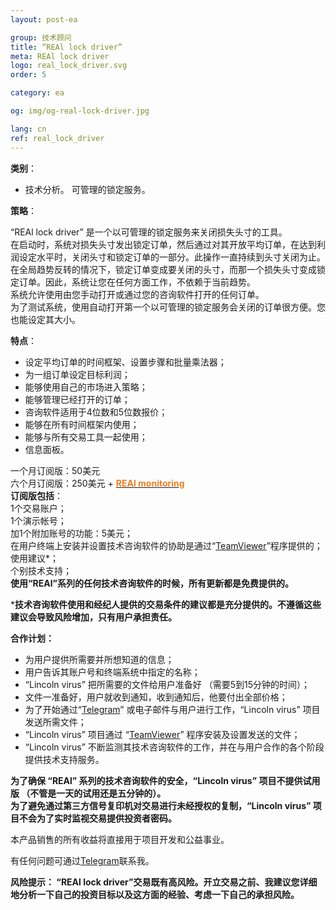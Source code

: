 ```yaml
---
layout: post-ea

group: 技术顾问
title: “REAl lock driver”
meta: REAl lock driver
logo: real_lock_driver.svg
order: 5

category: ea

og: img/og-real-lock-driver.jpg

lang: cn
ref: real_lock_driver
---
```


**类别**：
  - 技术分析。 可管理的锁定服务。
  
**策略**：  

“REAl lock driver” 是一个以可管理的锁定服务来关闭损失头寸的工具。  
在启动时，系统对损失头寸发出锁定订单，然后通过对其开放平均订单，在达到利润设定水平时，关闭头寸和锁定订单的一部分。此操作一直持续到头寸关闭为止。在全局趋势反转的情况下，锁定订单变成要关闭的头寸，而那一个损失头寸变成锁定订单。因此，系统让您在任何方面工作，不依赖于当前趋势。  
系统允许使用由您手动打开或通过您的咨询软件打开的任何订单。  
为了测试系统，使用自动打开第一个以可管理的锁定服务会关闭的订单很方便。您也能设定其大小。  

**特点**：  
  - 设定平均订单的时间框架、设置步骤和批量乘法器；  
  - 为一组订单设定目标利润；  
  - 能够使用自己的市场进入策略；  
  - 能够管理已经打开的订单；  
  - 咨询软件适用于4位数和5位数报价；
  - 能够在所有时间框架内使用；
  - 能够与所有交易工具一起使用；
  - 信息面板。
  
  一个月订阅版：50美元  
  六个月订阅版：250美元 + **<a href="https://lincolnvirus.com/cn/ea/real_monitoring.html" target="_blank"><span style="color:#f07e20">REAl monitoring</span></a>**  
  **订阅版包括**：  
  1个交易账户；  
  1个演示帐号；  
  加1个附加账号的功能：5美元；  
  在用户终端上安装并设置技术咨询软件的协助是通过“<a href="https://www.teamviewer.com/" target="_blank">TeamViewer</a>”程序提供的；  
  使用建议*；  
  个别技术支持；  
  **使用“REAl”系列的任何技术咨询软件的时候，所有更新都是免费提供的。**  
  
  ***技术咨询软件使用和经纪人提供的交易条件的建议都是充分提供的。不遵循这些建议会导致风险增加，只有用户承担责任。**
  
  **合作计划：**  

- 为用户提供所需要并所想知道的信息；  
- 用户告诉其账户号和终端系统中指定的名称；  
- “Lincoln virus” 把所需要的文件给用户准备好 （需要5到15分钟的时间）；  
- 文件一准备好，用户就收到通知，收到通知后，他要付出全部价格；  
- 为了开始通过“<a href="https://t.me/chutkoy" target="_blank">Telegram</a>” 或电子邮件与用户进行工作，“Lincoln virus” 项目发送所需文件；  
- “Lincoln virus” 项目通过 “<a href="https://www.teamviewer.com/" target="_blank">TeamViewer</a>” 程序安装及设置发送的文件；  
- “Lincoln virus” 不断监测其技术咨询软件的工作，并在与用户合作的各个阶段提供技术支持服务。  

**为了确保 “REAl” 系列的技术咨询软件的安全，“Lincoln virus” 项目不提供试用版 （不管是一天的试用还是五分钟的）。**  
**为了避免通过第三方信号复印机对交易进行未经授权的复制，“Lincoln virus” 项目不会为了实时监视交易提供投资者密码。**  

本产品销售的所有收益将直接用于项目开发和公益事业。  

有任何问题可通过<a href="https://t.me/chutkoy" target="_blank">Telegram</a>联系我。  

**风险提示： “REAl lock driver”交易既有高风险。开立交易之前、我建议您详细地分析一下自己的投资目标以及这方面的经验、考虑一下自己的承担风险。**
